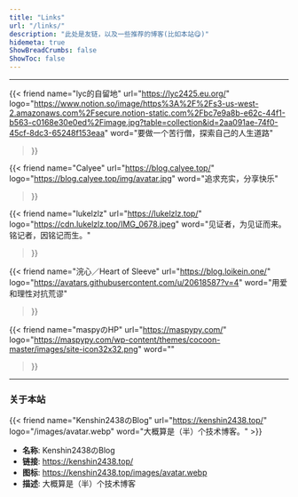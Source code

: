 ```yaml
---
title: "Links"
url: "/links/"
description: "此处是友链，以及一些推荐的博客(比如本站😋)"
hidemeta: true
ShowBreadCrumbs: false
ShowToc: false
---
```


---
<!-- {{< friend name="Rivego's Blog" url="https://rivego.cn/" logo="https://rivego.cn/wp-content/uploads/2022/05/warma_icon.jpg" word="" >}} -->
<!-- {{< friend name="不语奈何の博客" url="https://buyunaihe.cn/" logo="https://buyunaihe.cn/wp-content/uploads/2021/11/avatar1.jpg" word="" >}} -->
<!-- {{< friend name="Just Call Me Jax" url="https://jaxvanyang.github.io/" logo="https://jaxvanyang.github.io/assets/images/avatar.png" word="">}} -->
<!-- {{< friend name="尤利の博客" url="https://amcones.cn/" logo="https://amcones.cn/images/uli.jpeg" word="盛夏日落迟 灯火未夜匆匆明" >}} -->

{{< friend name="lyc的自留地"
  url="https://lyc2425.eu.org/"
  logo="https://www.notion.so/image/https%3A%2F%2Fs3-us-west-2.amazonaws.com%2Fsecure.notion-static.com%2Fbc7e9a8b-e62c-44f1-b563-c0168e30e0ed%2Fimage.jpg?table=collection&id=2aa091ae-74f0-45cf-8dc3-65248f153eaa"
  word="要做一个苦行僧，探索自己的人生道路"
>}}

{{< friend name="Calyee"
  url="https://blog.calyee.top/"
  logo="https://blog.calyee.top/img/avatar.jpg"
  word="追求充实，分享快乐"
>}}

{{< friend name="lukelzlz"
  url="https://lukelzlz.top/"
  logo="https://cdn.lukelzlz.top/IMG_0678.jpeg"
  word="见证者，为见证而来。铭记者，因铭记而生。"
>}}

{{< friend name="浣心／Heart of Sleeve"
  url="https://blog.loikein.one/"
  logo="https://avatars.githubusercontent.com/u/20618587?v=4"
  word="用爱和理性对抗荒谬"
>}}

{{< friend name="maspyのHP"
  url="https://maspypy.com/"
  logo="https://maspypy.com/wp-content/themes/cocoon-master/images/site-icon32x32.png"
  word=""
>}}

---

### 关于本站

{{< friend name="Kenshin2438のBlog" url="https://kenshin2438.top/" logo="/images/avatar.webp" word="大概算是（半）个技术博客。" >}}

- **名称**: Kenshin2438のBlog
- **链接**: https://kenshin2438.top/
- **图标**: https://kenshin2438.top/images/avatar.webp
- **描述**: 大概算是（半）个技术博客